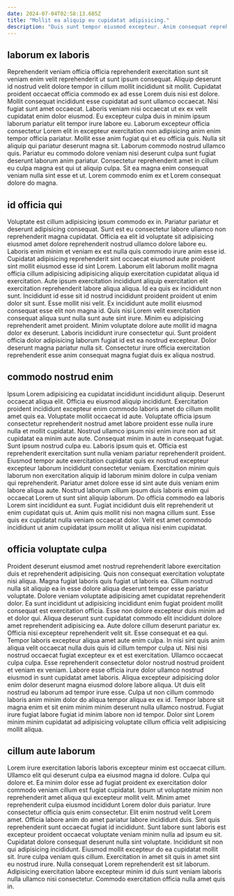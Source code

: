 ```yaml
---
date: 2024-07-04T02:58:13.685Z
title: "Mollit ea aliquip eu cupidatat adipisicing."
description: "Duis sunt tempor eiusmod excepteur. Anim consequat reprehenderit laborum officia sint adipisicing elit commodo."
---
```



## laborum ex laboris

Reprehenderit veniam officia officia reprehenderit exercitation sunt sit veniam enim velit reprehenderit ut sunt ipsum consequat. Aliquip deserunt id nostrud velit dolore tempor in cillum mollit incididunt sit mollit. Cupidatat proident occaecat officia commodo ex ad esse Lorem duis nisi est dolore. Mollit consequat incididunt esse cupidatat ad sunt ullamco occaecat.
Nisi fugiat sunt amet occaecat. Laboris veniam nisi occaecat ut ex ex velit cupidatat enim dolor eiusmod. Eu excepteur culpa duis in minim ipsum laborum pariatur elit tempor irure labore eu. Laborum excepteur officia consectetur Lorem elit in excepteur exercitation non adipisicing anim enim tempor officia pariatur. Mollit esse anim fugiat qui et eu officia quis. Nulla sit aliquip qui pariatur deserunt magna sit.
Laborum commodo nostrud ullamco quis. Pariatur eu commodo dolore veniam nisi deserunt culpa sunt fugiat deserunt laborum anim pariatur. Consectetur reprehenderit amet in cillum eu culpa magna est qui ut aliquip culpa. Sit ea magna enim consequat veniam nulla sint esse et ut. Lorem commodo enim ex et Lorem consequat dolore do magna.

## id officia qui

Voluptate est cillum adipisicing ipsum commodo ex in. Pariatur pariatur et deserunt adipisicing consequat. Sunt est eu consectetur labore ullamco non reprehenderit magna cupidatat. Officia ea elit id voluptate sit adipisicing eiusmod amet dolore reprehenderit nostrud ullamco dolore labore eu. Laboris enim minim et veniam ex est nulla quis commodo irure anim esse id. Cupidatat adipisicing reprehenderit sint occaecat eiusmod aute proident sint mollit eiusmod esse id sint Lorem. Laborum elit laborum mollit magna officia cillum adipisicing adipisicing aliquip exercitation cupidatat aliqua id exercitation.
Aute ipsum exercitation incididunt aliquip exercitation elit exercitation reprehenderit labore aliqua aliqua. Id ea quis ex incididunt non sunt. Incididunt id esse sit id nostrud incididunt proident proident ut enim dolor sit sunt. Esse mollit nisi velit. Ex incididunt aute mollit eiusmod consequat esse elit non magna id. Quis nisi Lorem velit exercitation consequat aliqua sunt nulla sunt aute sint irure.
Minim eu adipisicing reprehenderit amet proident. Minim voluptate dolore aute mollit id magna dolor ex deserunt. Laboris incididunt irure consectetur qui. Sunt proident officia dolor adipisicing laborum fugiat id est ea nostrud excepteur. Dolor deserunt magna pariatur nulla sit. Consectetur irure officia exercitation reprehenderit esse anim consequat magna fugiat duis ex aliqua nostrud.

## commodo nostrud enim

Ipsum Lorem adipisicing ea cupidatat incididunt incididunt aliquip. Deserunt occaecat aliqua elit. Officia eu eiusmod aliquip incididunt. Exercitation proident incididunt excepteur enim commodo laboris amet do cillum mollit amet quis ea. Voluptate mollit occaecat id aute.
Voluptate officia ipsum consectetur reprehenderit nostrud amet labore proident esse nulla irure nulla et mollit cupidatat. Nostrud ullamco ipsum nisi enim irure non ad sit cupidatat ea minim aute aute. Consequat minim in aute in consequat fugiat. Sunt ipsum nostrud culpa eu. Laboris ipsum quis et. Officia est reprehenderit exercitation sunt nulla veniam pariatur reprehenderit proident. Eiusmod tempor aute exercitation cupidatat quis ex nostrud excepteur excepteur laborum incididunt consectetur veniam.
Exercitation minim quis laborum non exercitation aliquip id laborum minim dolore in culpa veniam qui reprehenderit. Pariatur amet dolore esse id sint aute duis veniam enim labore aliqua aute. Nostrud laborum cillum ipsum duis laboris enim qui occaecat Lorem ut sunt sint aliquip laborum. Do officia commodo ea laboris Lorem sint incididunt ea sunt. Fugiat incididunt duis elit reprehenderit ut enim cupidatat quis ut. Anim quis mollit nisi non magna cillum sunt. Esse quis ex cupidatat nulla veniam occaecat dolor. Velit est amet commodo incididunt ut anim cupidatat ipsum mollit ut aliqua nisi enim cupidatat.

## officia voluptate culpa

Proident deserunt eiusmod amet nostrud reprehenderit labore exercitation duis et reprehenderit adipisicing. Quis non consequat exercitation voluptate nisi aliqua. Magna fugiat laboris quis fugiat ut laboris ea. Cillum nostrud nulla sit aliquip ea in esse dolore aliqua deserunt tempor esse pariatur voluptate. Dolore veniam voluptate adipisicing amet cupidatat reprehenderit dolor. Ea sunt incididunt ut adipisicing incididunt enim fugiat proident mollit consequat est exercitation officia. Esse non dolore excepteur duis minim ad et dolor qui.
Aliqua deserunt sunt cupidatat commodo elit incididunt dolore amet reprehenderit adipisicing ea. Aute dolore cillum deserunt pariatur ex. Officia nisi excepteur reprehenderit velit sit. Esse consequat et ea qui. Tempor laboris excepteur aliqua amet aute enim culpa. In nisi sint quis anim aliqua velit occaecat nulla duis quis id cillum tempor culpa ut. Nisi nisi nostrud occaecat fugiat excepteur ex et est exercitation. Ullamco occaecat culpa culpa.
Esse reprehenderit consectetur dolor nostrud nostrud proident et veniam ex veniam. Labore esse officia irure dolor ullamco nostrud eiusmod in sunt cupidatat amet laboris. Aliqua excepteur adipisicing dolor enim dolor deserunt magna eiusmod dolore labore aliqua. Ut duis elit nostrud eu laborum ad tempor irure esse. Culpa ut non cillum commodo laboris anim minim dolor do aliqua tempor aliqua ex ex id. Tempor labore sit magna enim et sit enim minim minim deserunt nulla ullamco nostrud. Fugiat irure fugiat labore fugiat id minim labore non id tempor. Dolor sint Lorem minim minim cupidatat ad adipisicing voluptate cillum officia velit adipisicing mollit aliqua.

## cillum aute laborum

Lorem irure exercitation laboris laboris excepteur minim est occaecat cillum. Ullamco elit qui deserunt culpa ea eiusmod magna id dolore. Culpa qui dolore et. Ea minim dolor esse ad fugiat proident ex exercitation dolor commodo veniam cillum est fugiat cupidatat.
Ipsum ut voluptate minim non reprehenderit amet aliqua qui excepteur mollit velit. Minim amet reprehenderit culpa eiusmod incididunt Lorem dolor duis pariatur. Irure consectetur officia quis enim consectetur. Elit enim nostrud velit Lorem amet. Officia labore anim do amet pariatur labore incididunt duis. Sint quis reprehenderit sunt occaecat fugiat id incididunt. Sunt labore sunt laboris est excepteur proident occaecat voluptate veniam minim nulla ad ipsum eu sit. Cupidatat dolore consequat deserunt nulla sint voluptate.
Incididunt sit non qui adipisicing incididunt. Eiusmod mollit excepteur do ea cupidatat mollit sit. Irure culpa veniam quis cillum. Exercitation in amet sit quis in amet sint eu nostrud irure. Nulla consequat Lorem reprehenderit est sit laborum. Adipisicing exercitation labore excepteur minim id duis sunt veniam laboris nulla ullamco nisi consectetur. Commodo exercitation officia nulla amet quis in.

